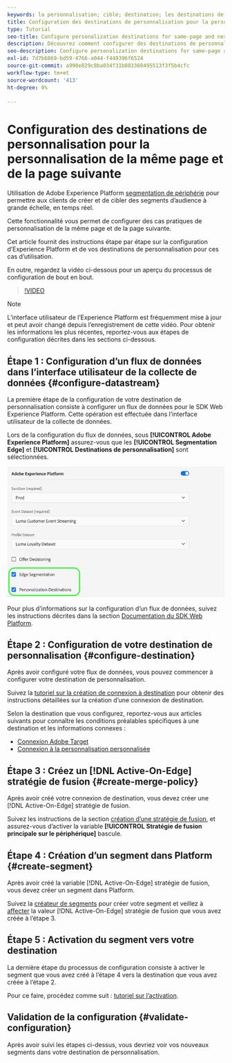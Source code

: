 ```yaml
---
keywords: la personnalisation; cible; destination; les destinations de personnalisation ; configurer les destinations de personnalisation ; même page ; page suivante;
title: Configuration des destinations de personnalisation pour la personnalisation de la même page et de la page suivante
type: Tutorial
seo-title: Configure personalization destinations for same-page and next-page personalization.
description: Découvrez comment configurer des destinations de personnalisation pour la personnalisation de la même page et de la page suivante.
seo-description: Configure personalization destinations for same-page and next-page personalization.
exl-id: 7d7b6869-bd59-4766-a044-f449396f6524
source-git-commit: a990e829c8ba034f31b883360495513f3f5b4cfc
workflow-type: tm+mt
source-wordcount: '413'
ht-degree: 0%

---
```


# Configuration des destinations de personnalisation pour la personnalisation de la même page et de la page suivante

Utilisation de Adobe Experience Platform [segmentation de périphérie](../../segmentation/ui/edge-segmentation.md) pour permettre aux clients de créer et de cibler des segments d’audience à grande échelle, en temps réel.

Cette fonctionnalité vous permet de configurer des cas pratiques de personnalisation de la même page et de la page suivante.

Cet article fournit des instructions étape par étape sur la configuration d’Experience Platform et de vos destinations de personnalisation pour ces cas d’utilisation.

En outre, regardez la vidéo ci-dessous pour un aperçu du processus de configuration de bout en bout.

>[!VIDEO](https://video.tv.adobe.com/v/340091/)

>[!NOTE]
>
>L’interface utilisateur de l’Experience Platform est fréquemment mise à jour et peut avoir changé depuis l’enregistrement de cette vidéo. Pour obtenir les informations les plus récentes, reportez-vous aux étapes de configuration décrites dans les sections ci-dessous.

## Étape 1 : Configuration d’un flux de données dans l’interface utilisateur de la collecte de données {#configure-datastream}

La première étape de la configuration de votre destination de personnalisation consiste à configurer un flux de données pour le SDK Web Experience Platform. Cette opération est effectuée dans l’interface utilisateur de la collecte de données.

Lors de la configuration du flux de données, sous **[!UICONTROL Adobe Experience Platform]** assurez-vous que les **[!UICONTROL Segmentation Edge]** et **[!UICONTROL Destinations de personnalisation]** sont sélectionnées.

![Configuration des flux de données](../assets/ui/configure-personalization-destinations/datastream-config.png)

Pour plus d’informations sur la configuration d’un flux de données, suivez les instructions décrites dans la section [Documentation du SDK Web Platform](../../edge/fundamentals/datastreams.md).

## Étape 2 : Configuration de votre destination de personnalisation {#configure-destination}

Après avoir configuré votre flux de données, vous pouvez commencer à configurer votre destination de personnalisation.

Suivez la [tutoriel sur la création de connexion à destination](../ui/connect-destination.md) pour obtenir des instructions détaillées sur la création d’une connexion de destination.

Selon la destination que vous configurez, reportez-vous aux articles suivants pour connaître les conditions préalables spécifiques à une destination et les informations connexes :

* [Connexion Adobe Target](../catalog/personalization/adobe-target-connection.md)
* [Connexion à la personnalisation personnalisée](../catalog/personalization/custom-personalization.md)

## Étape 3 : Créez un [!DNL Active-On-Edge] stratégie de fusion {#create-merge-policy}

Après avoir créé votre connexion de destination, vous devez créer une [!DNL Active-On-Edge] stratégie de fusion.

Suivez les instructions de la section [création d’une stratégie de fusion](../../profile/merge-policies/ui-guide.md#create-a-merge-policy), et assurez-vous d’activer la variable **[!UICONTROL Stratégie de fusion principale sur le périphérique]** bascule.

## Étape 4 : Création d’un segment dans Platform {#create-segment}

Après avoir créé la variable [!DNL Active-On-Edge] stratégie de fusion, vous devez créer un segment dans Platform.

Suivez la [créateur de segments](../../segmentation/ui/segment-builder.md) pour créer votre segment et veillez à [affecter](../../segmentation/ui/segment-builder.md#merge-policies) la valeur [!DNL Active-On-Edge] stratégie de fusion que vous avez créée à l’étape 3.

## Étape 5 : Activation du segment vers votre destination

La dernière étape du processus de configuration consiste à activer le segment que vous avez créé à l’étape 4 vers la destination que vous avez créée à l’étape 2.

Pour ce faire, procédez comme suit : [tutoriel sur l’activation](../ui/activate-profile-request-destinations.md).

## Validation de la configuration {#validate-configuration}

Après avoir suivi les étapes ci-dessus, vous devriez voir vos nouveaux segments dans votre destination de personnalisation.
